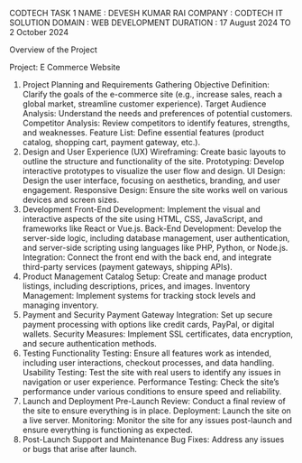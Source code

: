 CODTECH TASK 1
NAME : DEVESH KUMAR RAI
COMPANY : CODTECH IT SOLUTION
DOMAIN : WEB DEVELOPMENT
DURATION : 17 August 2024 TO 2 October 2024

Overview of the Project

Project: E Commerce Website


1. Project Planning and Requirements Gathering
Objective Definition: Clarify the goals of the e-commerce site (e.g., increase sales, reach a global market, streamline customer experience).
Target Audience Analysis: Understand the needs and preferences of potential customers.
Competitor Analysis: Review competitors to identify features, strengths, and weaknesses.
Feature List: Define essential features (product catalog, shopping cart, payment gateway, etc.).
2. Design and User Experience (UX)
Wireframing: Create basic layouts to outline the structure and functionality of the site.
Prototyping: Develop interactive prototypes to visualize the user flow and design.
UI Design: Design the user interface, focusing on aesthetics, branding, and user engagement.
Responsive Design: Ensure the site works well on various devices and screen sizes.
3. Development
Front-End Development: Implement the visual and interactive aspects of the site using HTML, CSS, JavaScript, and frameworks like React or Vue.js.
Back-End Development: Develop the server-side logic, including database management, user authentication, and server-side scripting using languages like PHP, Python, or Node.js.
Integration: Connect the front end with the back end, and integrate third-party services (payment gateways, shipping APIs).
4. Product Management
Catalog Setup: Create and manage product listings, including descriptions, prices, and images.
Inventory Management: Implement systems for tracking stock levels and managing inventory.
5. Payment and Security
Payment Gateway Integration: Set up secure payment processing with options like credit cards, PayPal, or digital wallets.
Security Measures: Implement SSL certificates, data encryption, and secure authentication methods.
6. Testing
Functionality Testing: Ensure all features work as intended, including user interactions, checkout processes, and data handling.
Usability Testing: Test the site with real users to identify any issues in navigation or user experience.
Performance Testing: Check the site’s performance under various conditions to ensure speed and reliability.
7. Launch and Deployment
Pre-Launch Review: Conduct a final review of the site to ensure everything is in place.
Deployment: Launch the site on a live server.
Monitoring: Monitor the site for any issues post-launch and ensure everything is functioning as expected.
8. Post-Launch Support and Maintenance
Bug Fixes: Address any issues or bugs that arise after launch.
